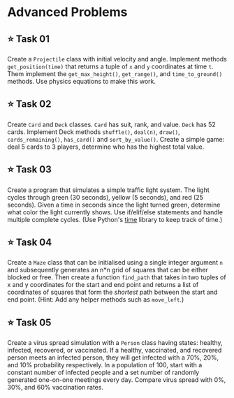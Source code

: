 # Advanced Problems

## ⭐ Task 01
Create a `Projectile` class with initial velocity and angle. Implement methods `get_position(time)` that returns a tuple of `x` and `y` coordinates at time `t`. Them implement the `get_max_height()`, `get_range()`, and `time_to_ground()` methods. Use physics equations to make this work.

## ⭐ Task 02
Create `Card` and `Deck` classes. `Card` has suit, rank, and value. `Deck` has 52 cards. Implement Deck methods `shuffle()`, `deal(n)`, `draw()`, `cards_remaining()`, `has_card()` and `sort_by_value()`. Create a simple game: deal 5 cards to 3 players, determine who has the highest total value.

## ⭐ Task 03
Create a program that simulates a simple traffic light system. The light cycles through green (30 seconds), yellow (5 seconds), and red (25 seconds). Given a time in seconds since the light turned green, determine what color the light currently shows. Use if/elif/else statements and handle multiple complete cycles. (Use Python's [time](https://docs.python.org/3/library/time.html) library to keep track of time.)

## ⭐ Task 04
Create a `Maze` class that can be initialised using a single integer argument `n` and subsequently generates an n*n grid of squares that can be either blocked or free. Then create a function `find_path` that takes in two tuples of x and y coordinates for the start and end point and returns a list of coordinates of squares that form the *shortest* path between the start and end point. (Hint: Add any helper methods such as `move_left`.)

## ⭐ Task 05
Create a virus spread simulation  with a `Person` class having states: healthy, infected, recovered, or vaccinated. If a healthy, vaccinated, and recovered person meets an infected person, they will get infected with a 70%, 20%, and 10% probability respectively. In a population of 100, start with a constant number of infected people and a set number of randomly generated one-on-one meetings every day. Compare virus spread with 0%, 30%, and 60% vaccination rates.
